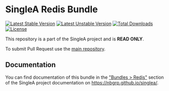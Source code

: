 # SingleA Redis Bundle

[![Latest Stable Version](http://poser.pugx.org/nbgrp/singlea-redis-bundle/v)](https://packagist.org/packages/nbgrp/singlea-redis-bundle)
[![Latest Unstable Version](http://poser.pugx.org/nbgrp/singlea-redis-bundle/v/unstable)](https://packagist.org/packages/nbgrp/singlea-redis-bundle)
[![Total Downloads](http://poser.pugx.org/nbgrp/singlea-redis-bundle/downloads)](https://packagist.org/packages/nbgrp/singlea-redis-bundle)
[![License](http://poser.pugx.org/nbgrp/singlea-redis-bundle/license)](https://packagist.org/packages/nbgrp/singlea-redis-bundle)

This repository is a part of the SingleA project and is **READ ONLY**.

To submit Pull Request use the [main repository](https://github.com/nbgrp/singlea).

## Documentation

You can find documentation of this bundle in
the ["Bundles > Redis"](https://nbgrp.github.io/singlea/bundles/redis/) section of the SingleA
project documentation on https://nbgrp.github.io/singlea/.
